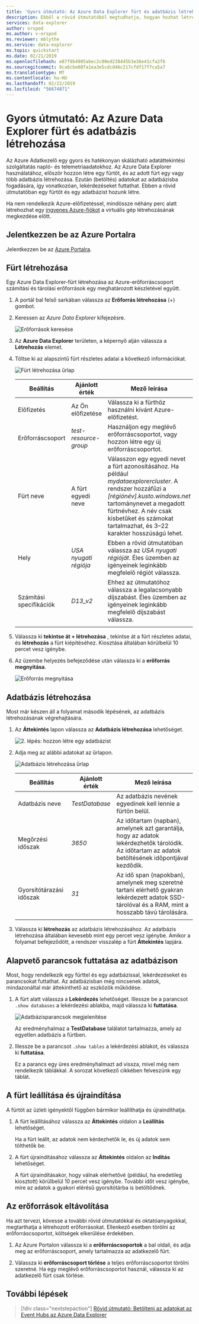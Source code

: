 ```yaml
---
title: 'Gyors útmutató: Az Azure Data Explorer fürt és adatbázis létrehozása'
description: Ebből a rövid útmutatóból megtudhatja, hogyan hozhat létre egy Azure Data Explorer-fürtöt és -adatbázist, és töltheti fel adatokkal.
services: data-explorer
author: orspod
ms.author: v-orspod
ms.reviewer: mblythe
ms.service: data-explorer
ms.topic: quickstart
ms.date: 02/21/2019
ms.openlocfilehash: e87f9b4905abec2c00ed238445b3e36e41cfa2f6
ms.sourcegitcommit: 8ca6cbe08fa1ea3e5cdcd46c217cfdf17f7ca5a7
ms.translationtype: MT
ms.contentlocale: hu-HU
ms.lasthandoff: 02/22/2019
ms.locfileid: "56674871"
---
```

# <a name="quickstart-create-an-azure-data-explorer-cluster-and-database"></a>Gyors útmutató: Az Azure Data Explorer fürt és adatbázis létrehozása

Az Azure Adatkezelő egy gyors és hatékonyan skálázható adatáttekintési szolgáltatás napló- és telemetriaadatokhoz. Az Azure Data Explorer használatához, először hozzon létre egy fürtöt, és az adott fürt egy vagy több adatbázis létrehozása. Ezután (betöltés) adatokat az adatbázisba fogadására, így vonatkozóan, lekérdezéseket futtathat. Ebben a rövid útmutatóban egy fürtöt és egy adatbázist hozunk létre.

Ha nem rendelkezik Azure-előfizetéssel, mindössze néhány perc alatt létrehozhat egy [ingyenes Azure-fiókot](https://azure.microsoft.com/free/) a virtuális gép létrehozásának megkezdése előtt.

## <a name="sign-in-to-the-azure-portal"></a>Jelentkezzen be az Azure Portalra

Jelentkezzen be az [Azure Portalra](https://portal.azure.com/).

## <a name="create-a-cluster"></a>Fürt létrehozása

Egy Azure Data Explorer-fürt létrehozása az Azure-erőforráscsoport számítási és tárolási erőforrások egy meghatározott készletével együtt.

1. A portál bal felső sarkában válassza az **Erőforrás létrehozása** (+) gombot.

1. Keressen az *Azure Data Explorer* kifejezésre.

   ![Erőforrások keresése](media/create-cluster-database-portal/search-resources.png)

1. Az **Azure Data Explorer** területen, a képernyő alján válassza a **Létrehozás** elemet.

1. Töltse ki az alapszintű fürt részletes adatai a következő információkat.

   ![Fürt létrehozása űrlap](media/create-cluster-database-portal/create-cluster-form.png)

    **Beállítás** | **Ajánlott érték** | **Mező leírása**
    |---|---|---|
    | Előfizetés | Az Ön előfizetése | Válassza ki a fürthöz használni kívánt Azure-előfizetést.|
    | Erőforráscsoport | *test-resource-group* | Használjon egy meglévő erőforráscsoportot, vagy hozzon létre egy új erőforráscsoportot. |
    | Fürt neve | A fürt egyedi neve | Válasszon egy egyedi nevet a fürt azonosításához. Ha például *mydataexplorercluster*. A rendszer hozzáfűzi a *[régiónév].kusto.windows.net* tartománynevet a megadott fürtnévhez. A név csak kisbetűket és számokat tartalmazhat, és 3–22 karakter hosszúságú lehet.
    | Hely | *USA nyugati régiója* | Ebben a rövid útmutatóban válassza az *USA nyugati régióját*. Éles üzemben az igényeinek leginkább megfelelő régiót válassza.
    | Számítási specifikációk | *D13_v2* | Ehhez az útmutatóhoz válassza a legalacsonyabb díjszabást. Éles üzemben az igényeinek leginkább megfelelő díjszabást válassza.
    | | |

1. Válassza ki **tekintse át + létrehozása** , tekintse át a fürt részletes adatai, és **létrehozás** a fürt kiépítéséhez. Kiosztása általában körülbelül 10 percet vesz igénybe.

1. Az üzembe helyezés befejeződése után válassza ki a **erőforrás megnyitása**.

    ![Erőforrás megnyitása](media/create-cluster-database-portal/notification-resource.png)

## <a name="create-a-database"></a>Adatbázis létrehozása

Most már készen áll a folyamat második lépésének, az adatbázis létrehozásának végrehajtására.

1. Az **Áttekintés** lapon válassza az **Adatbázis létrehozása** lehetőséget.

    ![2. lépés: hozzon létre egy adatbázist](media/create-cluster-database-portal/database-creation.png)

1. Adja meg az alábbi adatokat az űrlapon.

    ![Adatbázis létrehozása űrlap](media/create-cluster-database-portal/create-database.png)

    **Beállítás** | **Ajánlott érték** | **Mező leírása**
    |---|---|---|
    | Adatbázis neve | *TestDatabase* | Az adatbázis nevének egyedinek kell lennie a fürtön belül.
    | Megőrzési időszak | *3650* | Az időtartam (napban), amelynek azt garantálja, hogy az adatok lekérdezhetők tárolódik. Az időtartam az adatok betöltésének időpontjával kezdődik.
    | Gyorsítótárazási időszak | *31* | Az idő span (napokban), amelynek meg szeretné tartani elérhető gyakran lekérdezett adatok SSD-tárolóval és a RAM, mint a hosszabb távú tárolására.
    | | | |

1. Válassza ki **létrehozás** az adatbázis létrehozásához. Az adatbázis létrehozása általában kevesebb mint egy percet vesz igénybe. Amikor a folyamat befejeződött, a rendszer visszalép a fürt **Áttekintés** lapjára.

## <a name="run-basic-commands-in-the-database"></a>Alapvető parancsok futtatása az adatbázison

Most, hogy rendelkezik egy fürttel és egy adatbázissal, lekérdezéseket és parancsokat futtathat. Az adatbázisban még nincsenek adatok, mindazonáltal már áttekinthető az eszközök működése.

1. A fürt alatt válassza a **Lekérdezés** lehetőséget. Illessze be a parancsot `.show databases` a lekérdezési ablakba, majd válassza ki **futtatása**.

    ![Adatbázisparancsok megjelenítése](media/create-cluster-database-portal/show-databases.png)

    Az eredményhalmaz a **TestDatabase** találatot tartalmazza, amely az egyetlen adatbázis a fürtben.

1. Illessze be a parancsot `.show tables` a lekérdezési ablakot, és válassza ki **futtatása**.

    Ez a parancs egy üres eredményhalmazt ad vissza, mivel még nem rendelkezik táblákkal. A sorozat következő cikkében felveszünk egy táblát.

## <a name="stop-and-restart-the-cluster"></a>A fürt leállítása és újraindítása

A fürtöt az üzleti igényektől függően bármikor leállíthatja és újraindíthatja.

1. A fürt leállításához válassza az **Áttekintés** oldalon a **Leállítás** lehetőséget.

    Ha a fürt leállt, az adatok nem kérdezhetők le, és új adatok sem tölthetők be.

1. A fürt újraindításához válassza az **Áttekintés** oldalon az **Indítás** lehetőséget.

    A fürt újraindításakor, hogy válnak elérhetővé (például, ha eredetileg kiosztott) körülbelül 10 percet vesz igénybe. További időt vesz igénybe, mire az adatok a gyakori elérésű gyorsítótárba is betöltődnek.  

## <a name="clean-up-resources"></a>Az erőforrások eltávolítása

Ha azt tervezi, kövesse a további rövid útmutatókkal és oktatóanyagokkal, megtarthatja a létrehozott erőforrásokat. Ellenkező esetben törölni az erőforráscsoportot, költségek elkerülése érdekében.

1. Az Azure Portalon válassza ki a **erőforráscsoportok** a bal oldali, és adja meg az erőforráscsoport, amely tartalmazza az adatkezelő fürt.  

1. Válassza ki **erőforráscsoport törlése** a teljes erőforráscsoportot törölni szeretné. Ha egy meglévő erőforráscsoportot használ, válassza ki az adatkezelő fürt csak törlése.

## <a name="next-steps"></a>További lépések

> [!div class="nextstepaction"]
> [Rövid útmutató: Betölteni az adatokat az Event Hubs az Azure Data Explorer](ingest-data-event-hub.md)


